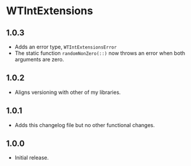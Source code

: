 # WTIntExtensions

## 1.0.3

- Adds an error type, `WTIntExtensionsError`
- The static function `randomNonZero(::)` now throws an error when both arguments are zero.

## 1.0.2

- Aligns versioning with other of my libraries.

## 1.0.1

- Adds this changelog file but no other functional changes.

## 1.0.0

- Initial release.

